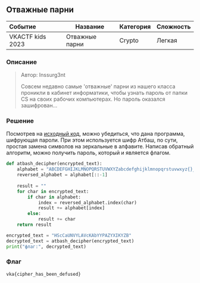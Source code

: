 ## Отважные парни

| Событие | Название | Категория | Сложность |
| :------ | ---- | ---- | ---- |
| VKACTF kids 2023 | Отважные парни  | Crypto | Легкая |

  
### Описание


> Автор: Inssurg3nt
>
> Совсем недавно самые 'отважные' парни из нашего класса проникли в кабинет информатики, чтобы узнать пароль от папки CS на своих рабочих компьютерах. Но пароль оказался зашифрован...

### Решение

Посмотрев на [исходный код](./source.py), можно убедиться, что дана программа, шифрующая пароли. При этом используется шифр Атбаш, по сути, простая замена символов на зеркальные в алфавите. Написав обратный алгоритм, можно получить пароль, который и является флагом. 

```python 
def atbash_decipher(encrypted_text):
    alphabet = "ABCDEFGHIJKLMNOPQRSTUVWXYZabcdefghijklmnopqrstuvwxyz{}_"
    reversed_alphabet = alphabet[::-1]
    
    result = ""
    for char in encrypted_text:
        if char in alphabet:
            index = reversed_alphabet.index(char)
            result += alphabet[index]
        else:
            result += char
    return result

encrypted_text = "HScCaUNVYLAVcKAbYYPAZYXIKYZB"
decrypted_text = atbash_decipher(encrypted_text)
print("флаг:", decrypted_text)


```


### Флаг

```
vka{cipher_has_been_defused}
```
